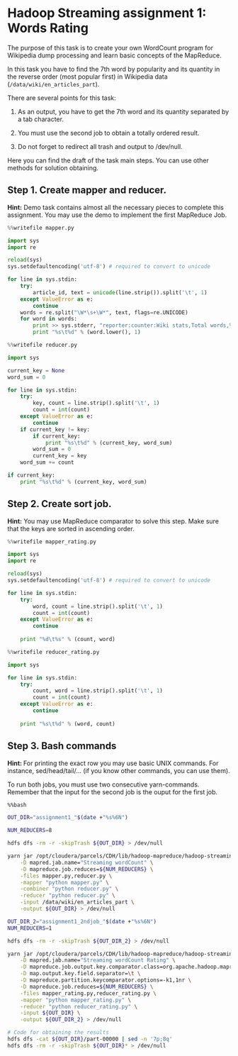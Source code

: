 
# Hadoop Streaming assignment 1: Words Rating

The purpose of this task is to create your own WordCount program for Wikipedia dump processing and learn basic concepts of the MapReduce.

In this task you have to find the 7th word by popularity and its quantity in the reverse order (most popular first) in Wikipedia data (`/data/wiki/en_articles_part`).

There are several points for this task:

1) As an output, you have to get the 7th word and its quantity separated by a tab character.

2) You must use the second job to obtain a totally ordered result.

3) Do not forget to redirect all trash and output to /dev/null.

Here you can find the draft of the task main steps. You can use other methods for solution obtaining.

## Step 1. Create mapper and reducer.

<b>Hint:</b>  Demo task contains almost all the necessary pieces to complete this assignment. You may use the demo to implement the first MapReduce Job.


```python
%%writefile mapper.py

import sys
import re

reload(sys)
sys.setdefaultencoding('utf-8') # required to convert to unicode

for line in sys.stdin:
    try:
        article_id, text = unicode(line.strip()).split('\t', 1)
    except ValueError as e:
        continue
    words = re.split("\W*\s+\W*", text, flags=re.UNICODE)
    for word in words:
        print >> sys.stderr, "reporter:counter:Wiki stats,Total words,%d" % 1
        print "%s\t%d" % (word.lower(), 1)
```


```python
%%writefile reducer.py

import sys

current_key = None
word_sum = 0

for line in sys.stdin:
    try:
        key, count = line.strip().split('\t', 1)
        count = int(count)
    except ValueError as e:
        continue
    if current_key != key:
        if current_key:
            print "%s\t%d" % (current_key, word_sum)
        word_sum = 0
        current_key = key
    word_sum += count

if current_key:
    print "%s\t%d" % (current_key, word_sum)
```

## Step 2. Create sort job.

<b>Hint:</b> You may use MapReduce comparator to solve this step. Make sure that the keys are sorted in ascending order.


```python
%%writefile mapper_rating.py

import sys
import re

reload(sys)
sys.setdefaultencoding('utf-8') # required to convert to unicode

for line in sys.stdin:
    try:
        word, count = line.strip().split('\t', 1)
        count = int(count)
    except ValueError as e:
        continue
        
    print "%d\t%s" % (count, word)
```


```python
%%writefile reducer_rating.py

import sys

for line in sys.stdin:
    try:
        count, word = line.strip().split('\t', 1)
        count = int(count)
    except ValueError as e:
        continue
        
    print "%s\t%d" % (word, count)
```

## Step 3. Bash commands

<b> Hint: </b> For printing the exact row you may use basic UNIX commands. For instance, sed/head/tail/... (if you know other commands, you can use them).

To run both jobs, you must use two consecutive yarn-commands. Remember that the input for the second job is the ouput for the first job.


```bash
%%bash

OUT_DIR="assignment1_"$(date +"%s%6N")

NUM_REDUCERS=8

hdfs dfs -rm -r -skipTrash ${OUT_DIR} > /dev/null

yarn jar /opt/cloudera/parcels/CDH/lib/hadoop-mapreduce/hadoop-streaming.jar \
    -D mapred.jab.name="Streaming wordCount" \
    -D mapreduce.job.reduces=${NUM_REDUCERS} \
    -files mapper.py,reducer.py \
    -mapper "python mapper.py" \
    -combiner "python reducer.py" \
    -reducer "python reducer.py" \
    -input /data/wiki/en_articles_part \
    -output ${OUT_DIR} > /dev/null

OUT_DIR_2="assignment1_2ndjob_"$(date +"%s%6N")
NUM_REDUCERS=1

hdfs dfs -rm -r -skipTrash ${OUT_DIR_2} > /dev/null

yarn jar /opt/cloudera/parcels/CDH/lib/hadoop-mapreduce/hadoop-streaming.jar \
    -D mapred.jab.name="Streaming wordCount Rating" \
    -D mapreduce.job.output.key.comparator.class=org.apache.hadoop.mapreduce.lib.partition.KeyFieldBasedComparator \
    -D map.output.key.field.separator=\t \
    -D mapreduce.partition.keycomparator.options=-k1,1nr \
    -D mapreduce.job.reduces=${NUM_REDUCERS} \
    -files mapper_rating.py,reducer_rating.py \
    -mapper "python mapper_rating.py" \
    -reducer "python reducer_rating.py" \
    -input ${OUT_DIR} \
    -output ${OUT_DIR_2} > /dev/null

# Code for obtaining the results
hdfs dfs -cat ${OUT_DIR}/part-00000 | sed -n '7p;8q'
hdfs dfs -rm -r -skipTrash ${OUT_DIR}* > /dev/null
```

